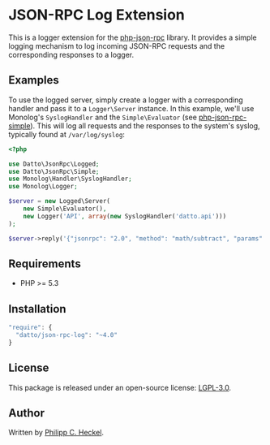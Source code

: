 # JSON-RPC Log Extension

This is a logger extension for the [php-json-rpc](https://github.com/datto/php-json-rpc) library. It provides a simple logging mechanism to log incoming JSON-RPC requests and the corresponding responses to a logger.

Examples
--------
To use the logged server, simply create a logger with a corresponding handler and pass it to a `Logger\Server` instance. In this example, we'll use Monolog's `SyslogHandler` and the `Simple\Evaluator` (see [php-json-rpc-simple](https://github.com/datto/php-json-rpc-simple)). This will log all requests and the responses to the system's syslog, typically found at `/var/log/syslog`:

```php
<?php

use Datto\JsonRpc\Logged;
use Datto\JsonRpc\Simple;
use Monolog\Handler\SyslogHandler;
use Monolog\Logger;

$server = new Logged\Server(
    new Simple\Evaluator(),
    new Logger('API', array(new SyslogHandler('datto.api')))
);

$server->reply('{"jsonrpc": "2.0", "method": "math/subtract", "params": [6, 2], "id": 1}');
```

Requirements
------------
* PHP >= 5.3

Installation
------------
```javascript
"require": {
  "datto/json-rpc-log": "~4.0"
}
```

License
-------
This package is released under an open-source license: [LGPL-3.0](https://www.gnu.org/licenses/lgpl-3.0.html).

Author
------
Written by [Philipp C. Heckel](https://github.com/binwiederhier).

